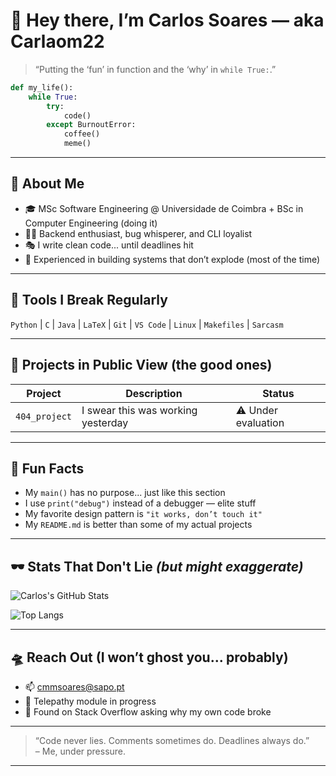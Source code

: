 # 👋 Hey there, I’m Carlos Soares — aka Carlaom22

> “Putting the ‘fun’ in function and the ‘why’ in `while True:`.”

```python
def my_life():
    while True:
        try:
            code()
        except BurnoutError:
            coffee()
            meme()
```

---

## 🧠 About Me

- 🎓 MSc Software Engineering @ Universidade de Coimbra + BSc in Computer Engineering (doing it)
- 👨‍💻 Backend enthusiast, bug whisperer, and CLI loyalist  
- 🎭 I write clean code... until deadlines hit  
- 🛑 Experienced in building systems that don’t explode (most of the time)

---

## 🧰 Tools I Break Regularly

`Python` | `C` | `Java` | `LaTeX` | `Git` | `VS Code` | `Linux` | `Makefiles` | `Sarcasm`

---

## 🚧 Projects in Public View (the good ones)

| Project              | Description                                      | Status       |
|----------------------|--------------------------------------------------|--------------|
| `404_project`        | I swear this was working yesterday               | ⚠️ Under evaluation |

---

## 🤡 Fun Facts

- My `main()` has no purpose... just like this section
- I use `print("debug")` instead of a debugger — elite stuff
- My favorite design pattern is `"it works, don’t touch it"`
- My `README.md` is better than some of my actual projects

---

## 🕶️ Stats That Don't Lie *(but might exaggerate)*

![Carlos's GitHub Stats](https://github-readme-stats.vercel.app/api?username=Carlaom22&show_icons=true&theme=radical)

![Top Langs](https://github-readme-stats.vercel.app/api/top-langs/?username=Carlaom22&layout=compact&theme=radical)

---

## 🛸 Reach Out (I won’t ghost you... probably)

- 📫 cmmsoares@sapo.pt
- 🧠 Telepathy module in progress
- 🐍 Found on Stack Overflow asking why my own code broke

---

> “Code never lies. Comments sometimes do. Deadlines always do.”  
> – Me, under pressure.

---

